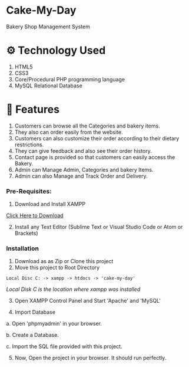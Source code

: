 # Cake-My-Day
Bakery Shop Management System

# ⚙️ Technology Used
1. HTML5
2. CSS3
3. Core/Procedural PHP programming language
4. MySQL Relational Database

# 🧰 Features
1. Customers can browse all the Categories and bakery items. 
2. They also can order easily from the website.
3. Customers can also customize their order according to their dietary restrictions.
4. They can give feedback and also see their order history.
5. Contact page is provided so that customers can easily access the Bakery.
3. Admin can Manage Admin, Categories and bakery Items.
4. Admin can also Manage and Track Order and Delivery.

### Pre-Requisites:

1. Download and Install XAMPP

[Click Here to Download](https://www.apachefriends.org/index.html)

2. Install any Text Editor (Sublime Text or Visual Studio Code or Atom or Brackets)

### Installation

1. Download as as Zip or Clone this project
2. Move this project to Root Directory
```
Local Disc C: -> xampp -> htdocs -> 'cake-my-day'
```
*Local Disk C is the location where xampp was installed*

3. Open XAMPP Control Panel and Start 'Apache' and 'MySQL'

4. Import Database

  a. Open 'phpmyadmin' in your browser.

  b. Create a Database.

  c. Import the SQL file provided with this project.

5. Now, Open the project in your browser. It should run perfectly.
